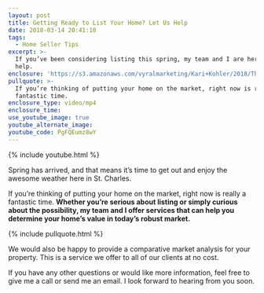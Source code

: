 ```yaml
---
layout: post
title: Getting Ready to List Your Home? Let Us Help
date: 2018-03-14 20:41:18
tags:
  - Home Seller Tips
excerpt: >-
  If you’ve been considering listing this spring, my team and I are here to
  help.
enclosure: 'https://s3.amazonaws.com/vyralmarketing/Kari+Kohler/2018/The+Kohler+Group-.mp4'
pullquote: >-
  If you’re thinking of putting your home on the market, right now is really a
  fantastic time.
enclosure_type: video/mp4
enclosure_time:
use_youtube_image: true
youtube_alternate_image:
youtube_code: PgFQEumz8wY
---
```


{% include youtube.html %}

Spring has arrived, and that means it’s time to get out and enjoy the awesome weather here in St. Charles.&nbsp;

If you’re thinking of putting your home on the market, right now is really a fantastic time. **Whether you’re serious about listing or simply curious about the possibility, my team and I offer services that can help you determine your home’s value in today’s robust market.**&nbsp;

{% include pullquote.html %}

We would also be happy to provide a comparative market analysis for your property. This is a service we offer to all of our clients at no cost.

If you have any other questions or would like more information, feel free to give me a call or send me an email. I look forward to hearing from you soon.
